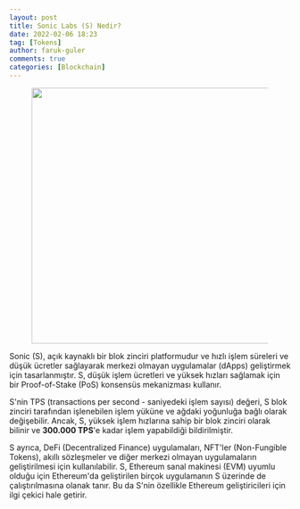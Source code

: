 ```yaml
---
layout: post
title: Sonic Labs (S) Nedir?
date: 2022-02-06 18:23
tag: [Tokens]
author: faruk-guler
comments: true
categories: [Blockchain]
---
```

<!-- wp:image {"id":1197,"width":"459px","height":"auto","sizeSlug":"large","linkDestination":"none","className":"is-resized"} -->
<figure class="wp-block-image size-large is-resized"><img src="https://farukguler.com/assets/post_images/sonic-labs.jpg?w=1024" alt="" class="wp-image-1197" style="width:459px;height:auto" /></figure>
<!-- /wp:image -->

<!-- wp:paragraph -->
<p>Sonic (S), açık kaynaklı bir blok zinciri platformudur ve hızlı işlem süreleri ve düşük ücretler sağlayarak merkezi olmayan uygulamalar (dApps) geliştirmek için tasarlanmıştır. S, düşük işlem ücretleri ve yüksek hızları sağlamak için bir Proof-of-Stake (PoS) konsensüs mekanizması kullanır.</p>
<!-- /wp:paragraph -->

<!-- wp:paragraph -->
<p>S'nin TPS (transactions per second - saniyedeki işlem sayısı) değeri, S blok zinciri tarafından işlenebilen işlem yüküne ve ağdaki yoğunluğa bağlı olarak değişebilir. Ancak, S, yüksek işlem hızlarına sahip bir blok zinciri olarak bilinir ve <strong>300.000 TPS</strong>'e kadar işlem yapabildiği bildirilmiştir.</p>
<!-- /wp:paragraph -->

<!-- wp:paragraph -->
<p>S ayrıca, DeFi (Decentralized Finance) uygulamaları, NFT'ler (Non-Fungible Tokens), akıllı sözleşmeler ve diğer merkezi olmayan uygulamaların geliştirilmesi için kullanılabilir. S, Ethereum sanal makinesi (EVM) uyumlu olduğu için Ethereum'da geliştirilen birçok uygulamanın S üzerinde de çalıştırılmasına olanak tanır. Bu da S'nin özellikle Ethereum geliştiricileri için ilgi çekici hale getirir.</p>
<!-- /wp:paragraph -->

